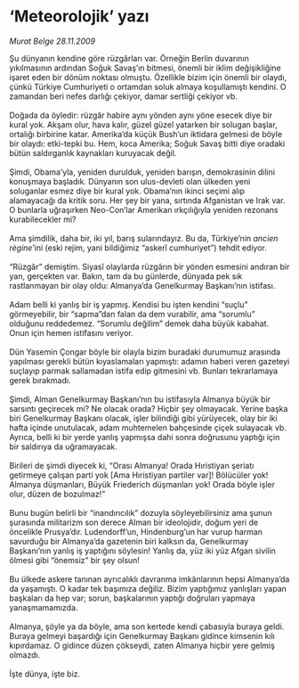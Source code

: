 # ‘Meteorolojik’ yazı

*Murat Belge 28.11.2009*

<div class="taraf_structure_2col_1zq">
<div class="margen_n">



 <p>Şu dünyanın kendine göre rüzgârları var. Örneğin Berlin duvarının yıkılmasının ardından Soğuk Savaş’ın bitmesi, önemli bir iklim değişikliğine işaret eden bir dönüm noktası olmuştu. Özellikle bizim için önemli bir olaydı, çünkü Türkiye Cumhuriyeti o ortamdan soluk almaya koşullamıştı kendini. O zamandan beri nefes darlığı çekiyor, damar sertliği çekiyor vb. <br/><br/>Doğada da öyledir: rüzgâr habire aynı yönden aynı yöne esecek diye bir kural yok. Akşam olur, hava kalır, güzel güzel yatarken bir solugan başlar, ortalığı birbirine katar. Amerika’da küçük Bush’un iktidara gelmesi de böyle bir olaydı: etki-tepki bu. Hem, koca Amerika; Soğuk Savaş bitti diye oradaki bütün saldırganlık kaynakları kuruyacak değil. <br/><br/>Şimdi, Obama’yla, yeniden durulduk, yeniden barışın, demokrasinin dilini konuşmaya başladık. Dünyanın son ulus-devleti olan ülkeden yeni soluganlar esmez diye bir kural yok. Obama’nın ikinci seçimi alıp alamayacağı da kritik soru. Her şey bir yana, sırtında Afganistan ve Irak var. O bunlarla uğraşırken Neo-Con’lar Amerikan ırkçılığıyla yeniden rezonans kurabilecekler mi? <br/><br/>Ama şimdilik, daha bir, iki yıl, barış sularındayız. Bu da, Türkiye’nin <i>ancien règine</i>’ini (eski rejim, yani bildiğimiz “askerî cumhuriyet”) tehdit ediyor. <br/><br/>“Rüzgâr” demiştim. Siyasî olaylarda rüzgârın bir yönden esmesini andıran bir yan, gerçekten var. Bakın, tam da bu günlerde, dünyada pek sık rastlanmayan bir olay oldu: Almanya’da Genelkurmay Başkanı’nın istifası. <br/><br/>Adam belli ki yanlış bir iş yapmış. Kendisi bu işten kendini “suçlu” görmeyebilir, bir “sapma”dan falan da dem vurabilir, ama “sorumlu” olduğunu reddedemez. “Sorumlu değilim” demek daha büyük kabahat. Onun için hemen istifasını veriyor. <br/><br/>Dün Yasemin Çongar böyle bir olayla bizim buradaki durumumuz arasında yapılması gerekli bütün kıyaslamaları yapmıştı: adamın haberi veren gazeteyi suçlayıp parmak sallamadan istifa edip gitmesini vb. Bunları tekrarlamaya gerek bırakmadı. <br/><br/>Şimdi, Alman Genelkurmay Başkanı’nın bu istifasıyla Almanya büyük bir sarsıntı geçirecek mi? Ne olacak orada? Hiçbir şey olmayacak. Yerine başka biri Genelkurmay Başkanı olacak, işler bilindiği gibi yürüyecek, olay bir iki hafta içinde unutulacak, adam muhtemelen bahçesinde çiçek sulayacak vb. Ayrıca, belli ki bir yerde yanlış yapmışsa dahi sonra doğrusunu yaptığı için bir saldırıya da uğramayacak. <br/><br/>Birileri de şimdi diyecek ki, “Orası Almanya! Orada Hıristiyan şeriatı getirmeye çalışan parti yok [Ama Hıristiyan partiler var]! Bölücüler yok! Almanya düşmanları, Büyük Friederich düşmanları yok! Orada böyle işler olur, düzen de bozulmaz!” <br/><br/>Bunu bugün belirli bir “inandırıcılık” dozuyla söyleyebilirsiniz ama şunun şurasında militarizm son derece Alman bir ideolojidir, doğum yeri de öncelikle Prusya’dır. Ludendorff’un, Hindenburg’un har vurup harman savurduğu bir Almanya’da gazetenin biri kalksın da, Genelkurmay Başkanı’nın yanlış iş yaptığını söylesin! Yanlış da, yüz iki yüz Afgan sivilin ölmesi gibi “önemsiz” bir şey olsun! <br/><br/>Bu ülkede askere tanınan ayrıcalıklı davranma imkânlarının hepsi Almanya’da da yaşamıştı. O kadar tek başımıza değiliz. Bizim yaptığımız yanlışları yapan başkaları da hep var; sorun, başkalarının yaptığı doğruları yapmaya yanaşmamamızda. <br/><br/>Almanya, şöyle ya da böyle, ama son kertede kendi çabasıyla buraya geldi. Buraya gelmeyi başardığı için Genelkurmay Başkanı gidince kimsenin kılı kıpırdamaz. O gidince düzen çökseydi, zaten Almanya hiçbir yere gelmiş olmazdı. <br/><br/>İşte dünya, işte biz.</p>
<br/>
<br/>
<br/>



<br/>


<div id="taraf_not">
</div>

</div>


</div>
